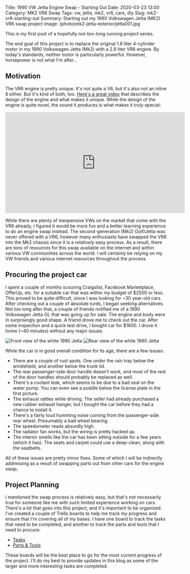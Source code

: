 Title: 1990 VW Jetta Engine Swap - Starting Out
Date: 2020-03-23 13:00
Category: MK2 VR6 Swap
Tags: vw, jetta, mk2, vr6, cars, diy
Slug: mk2-vr6-starting-out
Summary: Starting out my 1990 Volkswagen Jetta (MK2) VR6 swap project
image: {photo}mk2-jetta-exterior/jetta001.jpg

This is my first post of a hopefully not-too-long running project series.

The end goal of this project is to replace the original 1.8 liter 4-cylinder motor in my 1990 Volkswagen Jetta (Mk2) with a 2.8 liter VR6 engine.  By today's standards, neither motor is particularly powerful.  However, horsepower is not what I'm after...

## Motivation
The VR6 engine is pretty unique.  It's not quite a V6, but it's also not an inline 6 either.  But it's kind of both, too.  [Here's a great video](https://www.youtube.com/watch?v=Y0LKWt3Ttic) that describes the design of the engine and what makes it unique.
While the design of the engine is quite novel, the sound it produces is what makes it truly special:

<iframe width="560" height="315" src="https://www.youtube.com/embed/44UmPhwnNos" frameborder="0" allow="accelerometer; autoplay; encrypted-media; gyroscope; picture-in-picture" allowfullscreen></iframe>

While there are plenty of inexpensive VWs on the market that come with the VR6 already, I figured it would be more fun and a better learning experience to do an engine swap instead.
The second-generation (Mk2) Golf/Jetta was never offered with a VR6, however many enthusiasts have swapped the VR6 into the Mk2 chassis since it is a _relatively_ easy process.  As a result, there are tons of resources for this swap available on the internet and within various VW communities across the world.  I will certainly be relying on my VW friends and various internet resources throughout the process.

## Procuring the project car
I spent a couple of months scouring Craigslist, Facebook Marketplace, OfferUp, etc. for a suitable car that was within my budget of $2500 or less.  This proved to be quite difficult, since I was looking for ~30 year-old cars.  After checking out a couple of absolute turds, I began seeking alternatives.  Not too long after that, a couple of friends notified me of a 1990 Volkswagen Jetta GL that was going up for sale.  The engine and body were in surprisingly good shape.  A friend drove me to check out the car.  After some inspection and a quick test drive, I bought car for $1600.  I drove it home (~40 minutes) without any major issues.

![Front view of the white 1990 Jetta]({lightbox}mk2-jetta-exterior/jetta001.jpg) ![Rear view of the white 1990 Jetta]({lightbox}mk2-jetta-exterior/jetta002.jpg)

While the car is in good overall condition for its age, there are a few issues:

* There are a couple of rust spots.  One under the rain tray below the windshield, and another below the trunk lid.
* The rear passenger-side door handle doesn't work, and most of the rest of the door handles should probably be replaced as well.
* There's a coolant leak, which seems to be due to a bad seal on the water pump.  You can even see a puddle below the license plate in the first picture.
* The exhaust rattles while driving.  The seller had already purchased a new rubber exhaust hanger, but I bought the car before they had a chance to install it.
* There's a fairly loud humming noise coming from the passenger-side rear wheel.  Presumably a bad wheel bearing.
* The speedometer reads absurdly high.
* The radiator fan works, but the wiring is pretty hacked up.
* The interior smells like the car has been sitting outside for a few years (which it has).  The seats and carpet could use a deep-clean, along with the seatbelts.

All of these issues are pretty minor fixes.  Some of which I will be indirectly addressing as a result of swapping parts out from other cars for the engine swap.

## Project Planning
I mentioned the swap process is relatively easy, but that's not necessarily true for someone like me with such limited experience working on cars.  There's a lot that goes into this project, and it's important to be organized.  I've created a couple of Trello boards to help me track my progress and ensure that I'm covering all of my bases.  I have one board to track the tasks that need to be completed, and another to track the parts and tools that I need to procure:

* [Tasks](https://trello.com/b/lalq28zE/mk2-jetta-vr6-swap-tasks)
* [Parts & Tools](https://trello.com/b/aZhuJZH4/mk2-jetta-vr6-swap-parts-tools)

These boards will be the best place to go for the most current progress of the project.  I'll do my best to provide updates in this blog as some of the larger and more interesting tasks are completed.
